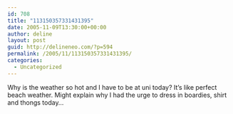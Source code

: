 ```yaml
---
id: 708
title: "113150357331431395"
date: 2005-11-09T13:30:00+00:00
author: deline
layout: post
guid: http://delineneo.com/?p=594
permalink: /2005/11/113150357331431395/
categories:
  - Uncategorized
---
```

Why is the weather so hot and I have to be at uni today? It&#8217;s like perfect beach weather. Might explain why I had the urge to dress in boardies, shirt and thongs today&#8230;